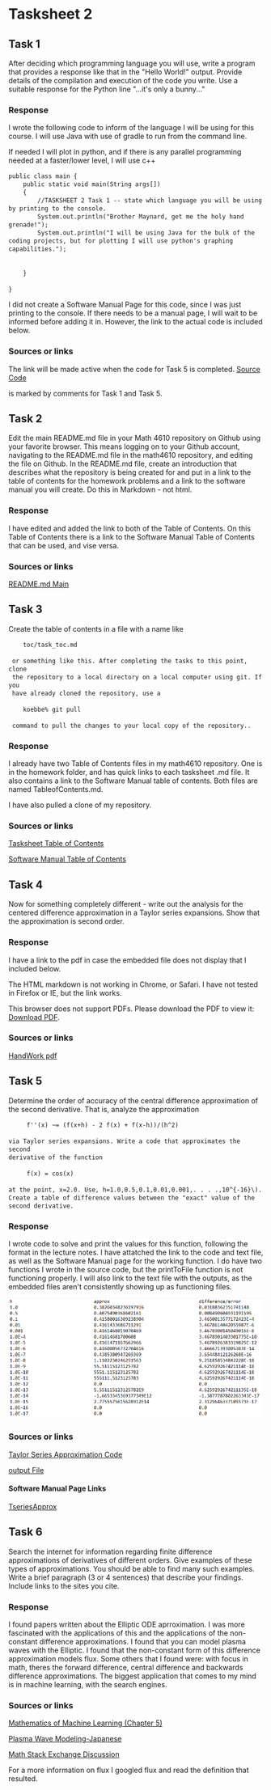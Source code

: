# Tasksheet 2

## Task 1
After deciding which programming language you will use,
write a program that provides a response like that in the "Hello World!"
output. Provide details of the compilation and execution of the code
you write. Use a suitable response for the Python line "...it's only a
bunny..."
### Response

I wrote the following code to inform of the language I will be using for this course. I will use Java with use of gradle to run from the command line. 



If needed I will plot in python, and if there is any parallel programming needed at a faster/lower level, I will use c++
    
    public class main {
        public static void main(String args[])
        {
            //TASKSHEET 2 Task 1 -- state which language you will be using by printing to the console.
            System.out.println("Brother Maynard, get me the holy hand grenade!");
            System.out.println("I will be using Java for the bulk of the coding projects, but for plotting I will use python's graphing capabilities.");


        }

    }

I did not create a Software Manual Page for this code, since I was just printing to the console. If there needs to be a manual page, I will wait to be informed before adding it in. However, the link to the actual code is included below.

### Sources or links
The link will be made active when the code for Task 5 is completed. 
[Source Code]() 

is marked by comments for Task 1 and Task 5.

## Task 2
Edit the main README.md file in your Math 4610 repository
    on Github using your favorite browser. This means logging on to your
    Github account, navigating to the README.md file in the math4610
    repository, and editing the file on Github. In the README.md file,
    create an introduction that describes what the repository is being
    created for and put in a link to the table of contents for the homework
    problems and a link to the software manual you will create. Do this in
    Markdown - not html.
### Response
I have edited and added the link to both of the Table of Contents. On this Table of Contents there is a link to the Software Manual Table of Contents that can be used, and vise versa.

### Sources or links
[README.md Main](https://github.com/nicoleefleming/math4610/blob/master/README.md)

## Task 3
Create the table of contents in a file with a name like

        toc/task_toc.md

     or something like this. After completing the tasks to this point, clone
     the repository to a local directory on a local computer using git. If you
     have already cloned the repository, use a

        koebbe% git pull

     command to pull the changes to your local copy of the repository..
### Response
I already have two Table of Contents files in my math4610 repository. One is in the homework folder, and has quick links to each tasksheet .md file. It also contains a link 
to the Software Manual table of contents. Both files are named TableofContents.md.

I have also pulled a clone of my repository.

### Sources or links
[Tasksheet Table of Contents](https://github.com/nicoleefleming/math4610/blob/master/TableofContents.md)

[Software Manual Table of Contents](https://github.com/nicoleefleming/math4610/blob/master/softwareManual/TableofContents.md)

## Task 4
Now for something completely different - write out the
    analysis for the centered difference approximation in a Taylor series
    expansions. Show that the approximation is second order.
### Response
I have a link to the pdf in case the embedded file does not display that I included below. 

The HTML markdown is not working in Chrome, or Safari. I have not tested in Firefox or IE, but the link works.


<object data="https://github.com/nicoleefleming/math4610/blob/master/hw/hw2/Untitled-Artwork.pdf" type="application/pdf" width="700px" height="700px"> 
    <p>This browser does not support PDFs. Please download the PDF to view it: <a href="https://github.com/nicoleefleming/math4610/blob/master/hw/hw2/Untitled-Artwork.pdf">Download PDF</a>.
        </p>
</object>
    
        


### Sources or links
[HandWork pdf](https://github.com/nicoleefleming/math4610/blob/master/hw/hw2/Untitled-Artwork.pdf)

## Task 5
Determine the order of accuracy of the central difference
    approximation of the second derivative. That is, analyze the approximation
    
         f''(x) ~= (f(x+h) - 2 f(x) + f(x-h))/(h^2)
    
    via Taylor series expansions. Write a code that approximates the second
    derivative of the function
   
         f(x) = cos(x)
    
    at the point, x=2.0. Use, h=1.0,0.5,0.1,0.01,0.001,. . . .,10^{-16}\).
    Create a table of difference values between the "exact" value of the second derivative.
### Response

I wrote code to solve and print the values for this function, following the format in the lecture notes. I have attatched the link to the code and text file, 
as well as the Software Manual page for the working function. I do have two functions I wrote in the source code, but the printToFile function is not functioning properly.
I will also link to the text file with the outputs, as the embedded files aren't consistently showing up as functioning files. 

![](image.PNG)

### Sources or links
[Taylor Series Approximation Code](https://github.com/nicoleefleming/math4610/blob/master/math4610Code/src/main/java/test.java)

[output File](https://github.com/nicoleefleming/math4610/blob/master/math4610Code/src/main/java/output.txt.txt)
#### Software Manual Page Links
[TseriesApprox]()

## Task 6
Search the internet for information regarding finite
    difference approximations of derivatives of different orders. Give
    examples of these types of approximations. You should be able to find
    many such examples. Write a brief paragraph (3 or 4 sentences) that
    describe your findings. Include links to the sites you cite.

### Response
I found papers written about the Elliptic ODE aprroximation. I was more fascinated with the applications of this and the applications of the non-constant difference approximations. I found that you can model plasma waves with the Elliptic. I found that the non-constant form of this difference approximation models flux. Some others that I found were: with focus in math, theres the forward difference, central difference and backwards difference approximations. The biggest application that comes to my mind is in machine learning, with the search engines. 


### Sources or links
[Mathematics of Machine Learning (Chapter 5)](https://mml-book.github.io/book/mml-book.pdf)   

[Plasma Wave Modeling-Japanese](https://www.jstage.jst.go.jp/article/jpsj/74/5/74_5_1431/_article/-char/ja/)   

[Math Stack Exchange Discussion](https://math.stackexchange.com/questions/1509291/numerical-solution-of-non-constant-coefficient-diffusion-equation-via-finite-dif)   

For a more information on flux I googled flux and read the definition that resulted.
